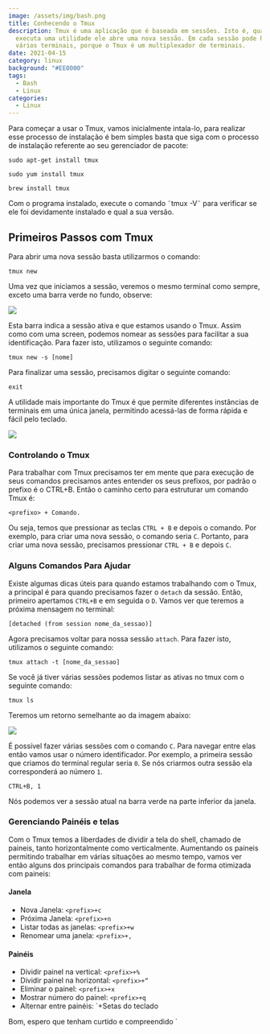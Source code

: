 ```yaml
---
image: /assets/img/bash.png
title: Conhecendo o Tmux
description: Tmux é uma aplicação que é baseada em sessões. Isto é, quando você
  executa uma utilidade ele abre uma nova sessão. Em cada sessão pode haver
  vários terminais, porque o Tmux é um multiplexador de terminais.
date: 2021-04-15
category: linux
background: "#EE0000"
tags:
  - Bash
  - Linux
categories:
  - Linux
---
```



Para começar a usar o Tmux, vamos inicialmente intala-lo, para realizar esse processo de instalação é bem simples basta que siga com o processo de instalação referente ao seu gerenciador de pacote:

```
sudo apt-get install tmux

sudo yum install tmux

brew install tmux
```

Com o programa instalado, execute o comando ˜tmux -V˜ para verificar se ele foi devidamente instalado e qual a sua versão.

## **Primeiros Passos com Tmux**

Para abrir uma nova sessão basta utilizarmos o comando:

```
tmux new
```

Uma vez que iniciamos a sessão, veremos o mesmo terminal como sempre, exceto uma barra verde no fundo, observe:

![](/assets/img/tmux1.png)

Esta barra indica a sessão ativa e que estamos usando o Tmux. Assim como com uma screen, podemos nomear as sessões para facilitar a sua identificação. Para fazer isto, utilizamos o seguinte comando:

```
tmux new -s [nome]
```

Para finalizar uma sessão, precisamos digitar o seguinte comando:

```
exit
```

A utilidade mais importante do Tmux é que permite diferentes instâncias de terminais em uma única janela, permitindo acessá-las de forma rápida e fácil pelo teclado.

![](/assets/img/tmux2.png)

### **Controlando o Tmux**

Para trabalhar com Tmux precisamos ter em mente que para execução de seus comandos precisamos antes entender os seus prefixos, por padrão o prefixo é o CTRL+B. Então o caminho certo para estruturar um comando Tmux é: 

```
<prefixo> + Comando.
```

Ou seja, temos que pressionar as teclas `CTRL + B` e depois o comando. Por exemplo, para criar uma nova sessão, o comando seria `C`. Portanto, para criar uma nova sessão, precisamos pressionar `CTRL + B` e depois `C`.

### Alguns Comandos Para Ajudar

Existe algumas dicas úteis para quando estamos trabalhando com o Tmux, a principal é para quando precisamos fazer o `detach` da sessão. Então, primeiro apertamos `CTRL+B` e em seguida o `D`. Vamos ver que teremos a próxima mensagem no terminal:

```
[detached (from session nome_da_sessao)]
```

Agora precisamos voltar para nossa sessão `attach`. Para fazer isto, utilizamos o seguinte comando:

```
tmux attach -t [nome_da_sessao]
```

Se você já tiver várias sessões podemos listar as ativas no tmux com o seguinte comando:

```
tmux ls 
```

Teremos um retorno semelhante ao da imagem abaixo:

![](/assets/img/tmux3.png)

É possível fazer várias sessões com o comando `C`. Para navegar entre elas então vamos usar o número identificador. Por exemplo, a primeira sessão que criamos do terminal regular seria `0`. Se nós criarmos outra sessão ela corresponderá ao número `1`.

```
CTRL+B, 1
```

Nós podemos ver a sessão atual na barra verde na parte inferior da janela.

### Gerenciando Painéis e telas

Com o Tmux temos a liberdades de dividir a tela do shell, chamado de paineis, tanto horizontalmente como verticalmente. Aumentando os paineis permitindo trabalhar em várias situações ao mesmo tempo, vamos ver então alguns dos principais comandos para trabalhar de forma otimizada com paineis:

#### Janela

* Nova Janela:	`<prefix>+c`
* Próxima Janela:	`<prefix>+n`
* Listar todas as janelas:	`<prefix>+w`
* Renomear uma janela:	`<prefix>+,`

#### Painéis

* Dividir painel na vertical:	`<prefix>+%`
* Dividir painel na horizontal:	`<prefix>+“`
* Eliminar o painel:	`<prefix>+x`
* Mostrar número do painel:	`<prefix>+q`
* Alternar entre painéis:	`<prefix>+Setas do teclado

Bom, espero que tenham curtido e compreendido `